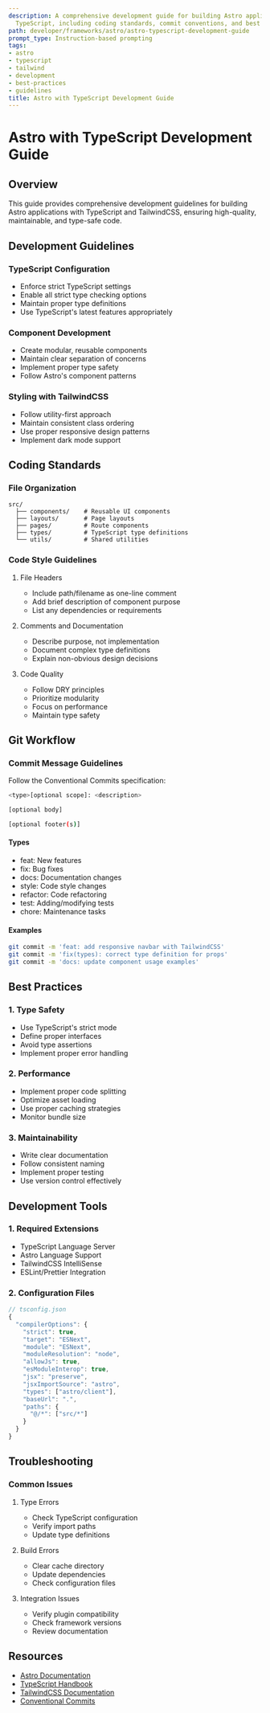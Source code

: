 ```yaml
---
description: A comprehensive development guide for building Astro applications with
  TypeScript, including coding standards, commit conventions, and best practices.
path: developer/frameworks/astro/astro-typescript-development-guide
prompt_type: Instruction-based prompting
tags:
- astro
- typescript
- tailwind
- development
- best-practices
- guidelines
title: Astro with TypeScript Development Guide
---
```


# Astro with TypeScript Development Guide

## Overview
This guide provides comprehensive development guidelines for building Astro applications with TypeScript and TailwindCSS, ensuring high-quality, maintainable, and type-safe code.

## Development Guidelines

### TypeScript Configuration
- Enforce strict TypeScript settings
- Enable all strict type checking options
- Maintain proper type definitions
- Use TypeScript's latest features appropriately

### Component Development
- Create modular, reusable components
- Maintain clear separation of concerns
- Implement proper type safety
- Follow Astro's component patterns

### Styling with TailwindCSS
- Follow utility-first approach
- Maintain consistent class ordering
- Use proper responsive design patterns
- Implement dark mode support

## Coding Standards

### File Organization
```
src/
  ├── components/    # Reusable UI components
  ├── layouts/       # Page layouts
  ├── pages/         # Route components
  ├── types/         # TypeScript type definitions
  └── utils/         # Shared utilities
```

### Code Style Guidelines
1. File Headers
   - Include path/filename as one-line comment
   - Add brief description of component purpose
   - List any dependencies or requirements

2. Comments and Documentation
   - Describe purpose, not implementation
   - Document complex type definitions
   - Explain non-obvious design decisions

3. Code Quality
   - Follow DRY principles
   - Prioritize modularity
   - Focus on performance
   - Maintain type safety

## Git Workflow

### Commit Message Guidelines
Follow the Conventional Commits specification:

```bash
<type>[optional scope]: <description>

[optional body]

[optional footer(s)]
```

#### Types
- feat: New features
- fix: Bug fixes
- docs: Documentation changes
- style: Code style changes
- refactor: Code refactoring
- test: Adding/modifying tests
- chore: Maintenance tasks

#### Examples
```bash
git commit -m 'feat: add responsive navbar with TailwindCSS'
git commit -m 'fix(types): correct type definition for props'
git commit -m 'docs: update component usage examples'
```

## Best Practices

### 1. Type Safety
- Use TypeScript's strict mode
- Define proper interfaces
- Avoid type assertions
- Implement proper error handling

### 2. Performance
- Implement proper code splitting
- Optimize asset loading
- Use proper caching strategies
- Monitor bundle size

### 3. Maintainability
- Write clear documentation
- Follow consistent naming
- Implement proper testing
- Use version control effectively

## Development Tools

### 1. Required Extensions
- TypeScript Language Server
- Astro Language Support
- TailwindCSS IntelliSense
- ESLint/Prettier Integration

### 2. Configuration Files
```typescript
// tsconfig.json
{
  "compilerOptions": {
    "strict": true,
    "target": "ESNext",
    "module": "ESNext",
    "moduleResolution": "node",
    "allowJs": true,
    "esModuleInterop": true,
    "jsx": "preserve",
    "jsxImportSource": "astro",
    "types": ["astro/client"],
    "baseUrl": ".",
    "paths": {
      "@/*": ["src/*"]
    }
  }
}
```

## Troubleshooting

### Common Issues
1. Type Errors
   - Check TypeScript configuration
   - Verify import paths
   - Update type definitions

2. Build Errors
   - Clear cache directory
   - Update dependencies
   - Check configuration files

3. Integration Issues
   - Verify plugin compatibility
   - Check framework versions
   - Review documentation

## Resources
- [Astro Documentation](https://docs.astro.build)
- [TypeScript Handbook](https://www.typescriptlang.org/docs)
- [TailwindCSS Documentation](https://tailwindcss.com/docs)
- [Conventional Commits](https://www.conventionalcommits.org) 